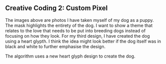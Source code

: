 ## Creative Coding 2: Custom Pixel

The images above are photos I have taken myself of my dog as a puppy. The mask highlights the entirety of the dog. I want to show a theme that relates to the love that needs to be put into breeding dogs instead of focusing on how they look. For my third design, I have created the dog using a heart glypth. I think the idea might look better if the dog itself was in black and white to further emphasise the design.

The algorithm uses a new heart glyph design to create the dog.